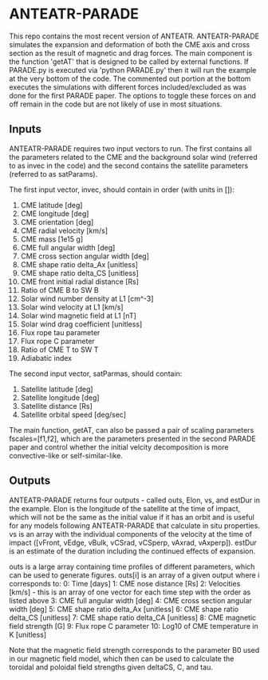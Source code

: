 # ANTEATR-PARADE
This repo contains the most recent version of ANTEATR. ANTEATR-PARADE simulates the expansion and deformation of both the CME axis and cross section as the result of magnetic and drag forces. The main component is the function 'getAT' that is designed to be called by external functions. If PARADE.py is executed via 'python PARADE.py' then it will run the example at the very bottom of the code. The commented out portion at the bottom executes the simulations with different forces included/excluded as was done for the first PARADE paper. The options to toggle these forces on and off remain in the code but are not likely of use in most situations.

## Inputs
ANTEATR-PARADE requires two input vectors to run. The first contains all the parameters related to the CME and the background solar wind (referred to as invec in the code) and the second contains the satellite parameters (referred to as satParams).

The first input vector, invec, should contain in order (with units in []):
1. CME latitude [deg]
2. CME longitude [deg]
3. CME orientation [deg] 
4. CME radial velocity [km/s]
5. CME mass [1e15 g]
6. CME full angular width [deg]
7. CME cross section angular width [deg]
8. CME shape ratio delta_Ax [unitless]
9. CME shape ratio delta_CS [unitless]
10. CME front initial radial distance [Rs]
11. Ratio of CME B to SW B
12. Solar wind number density at L1 [cm^-3]
13. Solar wind velocity at L1 [km/s]
14. Solar wind magnetic field at L1 [nT]
15. Solar wind drag coefficient [unitless]
16. Flux rope tau parameter
17. Flux rope C parameter
18. Ratio of CME T to SW T
19. Adiabatic index

The second input vector, satParmas, should contain:
1. Satellite latitude [deg]
2. Satellite longitude [deg]
3. Satellite distance [Rs]
4. Satellite orbital speed [deg/sec]

The main function, getAT, can also be passed a pair of scaling parameters fscales=[f1,f2], which are the parameters presented in the second PARADE paper and control whether the initial velcity decomposition is more convective-like or self-similar-like.

## Outputs
ANTEATR-PARADE returns four outputs - called outs, Elon, vs, and estDur in the example. Elon is the longitude of the satellite at the time of impact, which will not be the same as the initial value if it has an orbit and is useful for any models following ANTEATR-PARADE that calculate in situ properties. vs is an array with the individual components of the velocity at the time of impact ([vFront, vEdge, vBulk, vCSrad, vCSperp, vAxrad, vAxperp]). estDur is an estimate of the duration including the continued effects of expansion.

outs is a large array containing time profiles of different parameters, which can be used to generate figures. outs[i] is an array of a given output where i corresponds to:
0: Time [days]
1: CME nose distance [Rs]
2: Velocities [km/s] - this is an array of one vector for each time step with the order as listed above
3: CME full angular width [deg]
4: CME cross section angular width [deg]
5: CME shape ratio delta_Ax [unitless]
6: CME shape ratio delta_CS [unitless]
7: CME shape ratio delta_CA [unitless]
8: CME magnetic field strength [G]
9: Flux rope C parameter
10: Log10 of CME temperature in K [unitless]

Note that the magnetic field strength corresponds to the parameter B0 used in our magnetic field model, which then can be used to calculate the toroidal and poloidal field strengths given deltaCS, C, and tau.
